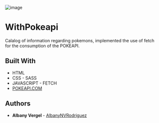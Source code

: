 ![image](./img/image.png?raw=true)

# WithPokeapi

Calalog of information regarding pokemons, implemented the use of fetch for the consumption of the POKEAPI.

## Built With

* HTML
* CSS - SASS
* JAVASCRIPT - FETCH
* [POKEAPI.COM](https://github.com/AlbanyNVRodriguez)

## Authors

* **Albany Vergel**  - [AlbanyNVRodriguez](https://github.com/AlbanyNVRodriguez)
